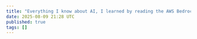 ```yaml
---
title: "Everything I know about AI, I learned by reading the AWS Bedrock Client Ruby SDK code"
date: 2025-08-09 21:28 UTC
published: true
tags: []
---
```




<blockquote markdown="1">



</blockquote>
